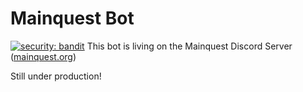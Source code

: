 # Mainquest Bot
[![security: bandit](https://img.shields.io/badge/security-bandit-yellow.svg)](https://github.com/PyCQA/bandit)
This bot is living on the Mainquest Discord Server (<a href="mainquest.org">mainquest.org</a>)

Still under production!

